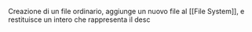 Creazione di un file ordinario, aggiunge un nuovo file al [[File System]], e restituisce un intero che rappresenta il desc